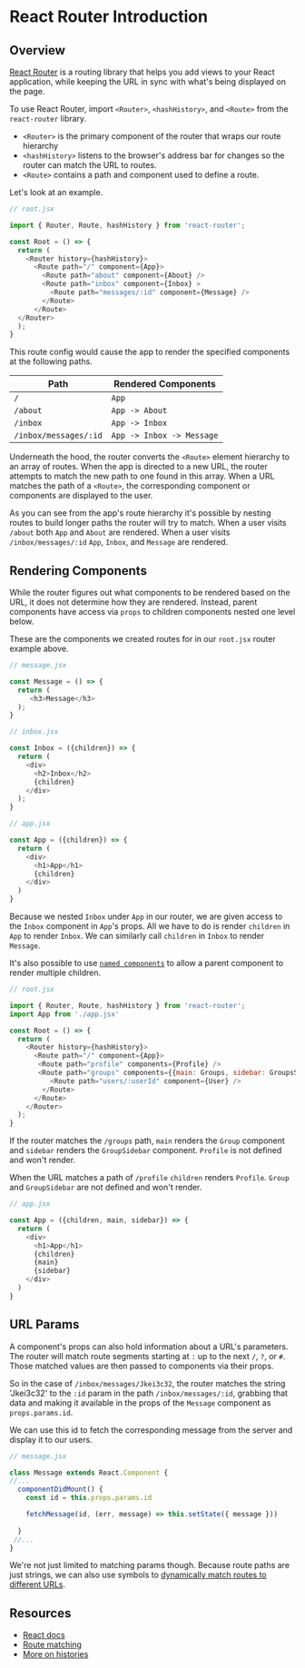 # React Router Introduction

## Overview

[React Router](https://github.com/ReactTraining/react-router/) is a routing library that helps you add views to your React application, while keeping the URL in sync with what's being displayed on the page.

To use React Router, import `<Router>`, `<hashHistory>`, and `<Route>` from
the `react-router` library.

* `<Router>` is the primary component of the router that wraps our route hierarchy
* `<hashHistory>` listens to the browser's address bar for changes so the router
can match the URL to routes.
* `<Route>` contains a path and component used to define a route.

Let's look at an example.

```js
// root.jsx

import { Router, Route, hashHistory } from 'react-router';

const Root = () => {
  return (
    <Router history={hashHistory}>
      <Route path="/" component={App}>
        <Route path="about" component={About} />
        <Route path="inbox" component={Inbox} >
          <Route path="messages/:id" component={Message} />
        </Route>
      </Route>
  </Router>
  );
}
```

This route config would cause the app to render the specified components at 
the following paths.

Path                    | Rendered Components
------------------------|-----------
`/`                     | `App`
`/about`                | `App -> About`
`/inbox`                | `App -> Inbox`
`/inbox/messages/:id`   | `App -> Inbox -> Message`

Underneath the hood, the router converts the `<Route>` element 
hierarchy to an array of routes. When the app is directed to a new URL, the 
router attempts to match the new path to one found in this array. 
When a URL matches the path of a `<Route>`, the corresponding 
component or components are displayed to the user.

As you can see from the app's route hierarchy it's possible by nesting 
routes to build longer paths the router will try to match. When a user 
visits `/about` both `App` and `About` are rendered. When a user visits 
`/inbox/messages/:id` `App`, `Inbox`, and `Message` are rendered.

## Rendering Components

While the router figures out what components to be rendered based on the URL,
it does not determine how they are rendered. Instead, parent components have 
access via `props` to children components nested one level below.

These are the components we created routes for in our `root.jsx` router 
example above.

```js
// message.jsx

const Message = () => {
  return (
     <h3>Message</h3>
  );
}
```

```js
// inbox.jsx

const Inbox = ({children}) => {
  return (
    <div>
      <h2>Inbox</h2>
      {children}
    </div>
  );
}
```

```js
// app.jsx

const App = ({children}) => {
  return (
    <div>
      <h1>App</h1>
      {children}
    </div>
  )
}
```

Because we nested `Inbox` under `App` in our router, we are given access to the
`Inbox` component in `App`'s props. All we have to do is render `children` in
`App` to render `Inbox`. We can similarly call `children` in `Inbox` to
render `Message`.

It's also possible to use [`named components`](https://github.com/ReactTraining/react-router/blob/master/docs/API.md#named-components) to allow a parent component to render multiple children.

```js
// root.jsx

import { Router, Route, hashHistory } from 'react-router';
import App from './app.jsx'

const Root = () => {
  return (
    <Router history={hashHistory}>
      <Route path="/" component={App}>
       <Route path="profile" components={Profile} />
       <Route path="groups" components={{main: Groups, sidebar: GroupsSidebar}} >
          <Route path="users/:userId" component={User} />
        </Route>
      </Route>
    </Router>
  );
}
```

If the router matches the `/groups` path, `main` renders the `Group` component 
and `sidebar` renders the `GroupSidebar` component. `Profile` is not defined and 
won't render. 

When the URL matches a path of `/profile` `children` renders `Profile`.
`Group` and `GroupSidebar` are not defined and won't render.

```js
// app.jsx

const App = ({children, main, sidebar}) => {
  return (
    <div>
      <h1>App</h1>
      {children}
      {main}
      {sidebar}
    </div>
  )
}
```

## URL Params

A component's props can also hold information about a URL's parameters.
The router will match route segments starting at `:` up to the next `/`, `?`,
or `#`. Those matched values are then passed to components via their props.

So in the case of `/inbox/messages/Jkei3c32`, the router matches the string
'Jkei3c32' to the `:id` param in the path `/inbox/messages/:id`, grabbing that data and 
making it available in the props of the `Message` component as `props.params.id`.

We can use this id to fetch the corresponding message from the server and
display it to our users.

```js
// message.jsx

class Message extends React.Component {
//...
  componentDidMount() {
    const id = this.props.params.id

    fetchMessage(id, (err, message) => this.setState({ message }))
  
  }
 //...
}
```

We're not just limited to matching params though. Because route paths are just
strings, we can also use symbols to [dynamically match routes to different URLs](https://github.com/ReactTraining/react-router/blob/master/docs/guides/RouteMatching.md#path-syntax).

## Resources

* [React docs](https://github.com/ReactTraining/react-router/)
* [Route matching](https://github.com/ReactTraining/react-router/blob/master/docs/guides/RouteMatching.md)
* [More on histories](https://github.com/ReactTraining/react-router/blob/master/docs/guides/Histories.md#hashhistory)
